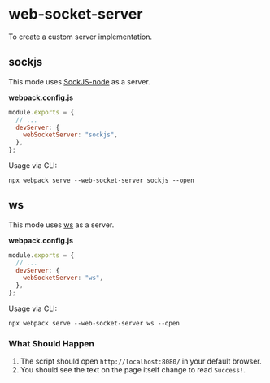 # web-socket-server

To create a custom server implementation.

## sockjs

This mode uses [SockJS-node](https://github.com/sockjs/sockjs-node) as a server.

**webpack.config.js**

```js
module.exports = {
  // ...
  devServer: {
    webSocketServer: "sockjs",
  },
};
```

Usage via CLI:

```console
npx webpack serve --web-socket-server sockjs --open
```

## ws

This mode uses [ws](https://github.com/websockets/ws) as a server.

**webpack.config.js**

```js
module.exports = {
  // ...
  devServer: {
    webSocketServer: "ws",
  },
};
```

Usage via CLI:

```console
npx webpack serve --web-socket-server ws --open
```

### What Should Happen

1. The script should open `http://localhost:8080/` in your default browser.
2. You should see the text on the page itself change to read `Success!`.
